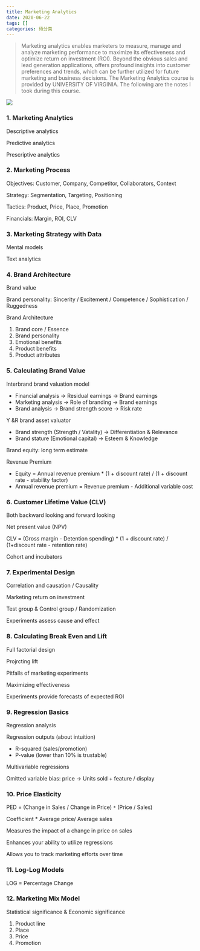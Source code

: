 ```yaml
---
title: Marketing Analytics
date: 2020-06-22
tags: []
categories: 待分类
---
```


> Marketing analytics enables marketers to measure, manage and analyze marketing performance to maximize its effectiveness and optimize return on investment (ROI). Beyond the obvious sales and lead generation applications, offers profound insights into customer preferences and trends, which can be further utilized for future marketing and business decisions. The Marketing Analytics course is provided by UNIVERSITY OF VIRGINIA. The following are the notes I took during this course.

<!--more-->

![](https://blog.zhuangzhihao.top/img/Coursera-Marketing-Analytics.png)

### 1. Marketing Analytics

Descriptive analytics

Predictive analytics

Prescriptive analytics

### 2. Marketing Process

Objectives: Customer, Company, Competitor, Collaborators, Context

Strategy: Segmentation, Targeting, Positioning

Tactics: Product, Price, Place, Promotion

Financials: Margin, ROI, CLV

### 3. Marketing Strategy with Data

Mental models

Text analytics

### 4. Brand Architecture

Brand value

Brand personality: Sincerity / Excitement / Competence / Sophistication / Ruggedness

Brand Architecture
1. Brand core / Essence
2. Brand personality
3. Emotional benefits
4. Product benefits
5. Product attributes

### 5. Calculating Brand Value

Interbrand brand valuation model
- Financial analysis -> Residual earnings -> Brand earnings
- Marketing analysis -> Role of branding -> Brand earnings
- Brand analysis -> Brand strength score -> Risk rate

Y &R brand asset valuator
- Brand strength (Strength / Vatality) -> Differentiation & Relevance
- Brand stature (Emotional capital) -> Esteem & Knowledge

Brand equity: long term estimate

Revenue Premium
- Equity = Annual revenue premium \* (1 + discount rate) / (1 + discount rate - stability factor)
- Annual revenue premium = Revenue premium - Additional variable cost

### 6. Customer Lifetime Value (CLV)

Both backward looking and forward looking

Net present value (NPV)

CLV = (Gross margin - Detention spending) \* (1 + discount rate) / (1+discount rate - retention rate)

Cohort and incubators

### 7. Experimental Design

Correlation and causation / Causality

Marketing return on investment

Test group & Control group / Randomization

Experiments assess cause and effect

### 8. Calculating Break Even and Lift

Full factorial design

Projrcting lift

Pitfalls of marketing experiments

Maximizing effectiveness

Experiments provide forecasts of expected ROI

### 9. Regression Basics

Regression analysis

Regression outputs (about intuition)
- R-squared (sales/promotion)
- P-value (lower than 10% is trustable)

Multivariable regressions

Omitted variable bias: price -> Units sold + feature / display
### 10. Price Elasticity

PED = (Change in Sales / Change in Price) `*` (Price / Sales)

Coefficient \* Average price/ Average sales

Measures the impact of a change in price on sales

Enhances your ability to utilize regressions

Allows you to track marketing efforts over time

### 11. Log-Log Models

LOG = Percentage Change

### 12. Marketing Mix Model

Statistical significance & Economic significance

1. Product line
2. Place
3. Price
4. Promotion

